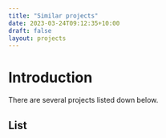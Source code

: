 ```yaml
---
title: "Similar projects"
date: 2023-03-24T09:12:35+10:00
draft: false
layout: projects
---
```


# Introduction

There are several projects listed down below.

## List
